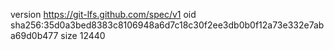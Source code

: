 version https://git-lfs.github.com/spec/v1
oid sha256:35d0a3bed8383c8106948a6d7c18c30f2ee3db0b0f12a73e332e7aba69d0b477
size 12440
